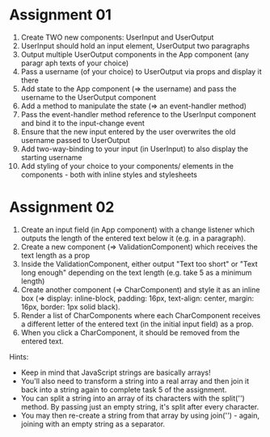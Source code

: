 # Assignment 01

1. Create TWO new components: UserInput and UserOutput
2. UserInput should hold an input element, UserOutput two paragraphs
3. Output multiple UserOutput components in the App component (any paragr aph texts of your choice)
4. Pass a username (of your choice) to UserOutput via props and display it there
5. Add state to the App component (=> the username) and pass the username to the UserOutput component
6. Add a method to manipulate the state (=> an event-handler method)
7. Pass the event-handler method reference to the UserInput component and bind it to the input-change event
8. Ensure that the new input entered by the user overwrites the old username passed to UserOutput
9. Add two-way-binding to your input (in UserInput) to also display the starting username
10. Add styling of your choice to your components/ elements in the components - both with inline styles and stylesheets

# Assignment 02

1. Create an input field (in App component) with a change listener which outputs the length of the entered text below it (e.g. in a paragraph).
2. Create a new component (=> ValidationComponent) which receives the text length as a prop
3. Inside the ValidationComponent, either output "Text too short" or "Text long enough" depending on the text length (e.g. take 5 as a minimum length)
4. Create another component (=> CharComponent) and style it as an inline box (=> display: inline-block, padding: 16px, text-align: center, margin: 16px, border: 1px solid black).
5. Render a list of CharComponents where each CharComponent receives a different letter of the entered text (in the initial input field) as a prop.
6. When you click a CharComponent, it should be removed from the entered text.

Hints:

- Keep in mind that JavaScript strings are basically arrays!
- You'll also need to transform a string into a real array and then join it back into a string again to complete task 5 of the assignment.
- You can split a string into an array of its characters with the split('') method. By passing just an empty string, it's split after every character.
- You may then re-create a string from that array by using join('') - again, joining with an empty string as a separator.
